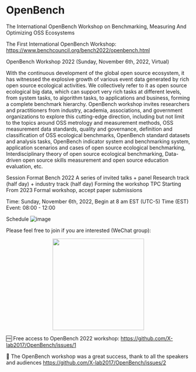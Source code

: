 # OpenBench
The International OpenBench Workshop on Benchmarking, Measuring And Optimizing OSS Ecosystems

The First International OpenBench Workshop: https://www.benchcouncil.org/bench2022/openbench.html

OpenBench Workshop 2022 (Sunday, November 6th, 2022, Virtual)

With the continuous development of the global open source ecosystem, it has witnessed the explosive growth of various event data generated by rich open source ecological activities. We collectively refer to it as open source ecological big data, which can support very rich tasks at different levels, from system tasks, to algorithm tasks, to applications and business, forming a complete benchmark hierarchy. OpenBench workshop invites researchers and practitioners from industry, academia, associations, and government organizations to explore this cutting-edge direction, including but not limit to the topics around OSS metrology and measurement methods, OSS measurement data standards, quality and governance, definition and classification of OSS ecological benchmarks, OpenBench standard datasets and analysis tasks, OpenBench indicator system and benchmarking system, application scenarios and cases of open source ecological benchmarking, Interdisciplinary theory of open source ecological benchmarking, Data-driven open source skills measurement and open source education evaluation, etc.

Session Format
    Bench 2022
        A series of invited talks + panel
        Research track (half day) + industry track (half day)
        Forming the workshop TPC
    Starting From 2023
        Formal workshop, accept paper submissions

Time:
    Sunday, November 6th, 2022, Begin at 8 am EST (UTC-5)
    Time (EST) Event: 08:00 - 12:00

Schedule
![image](https://user-images.githubusercontent.com/15010826/198911534-e117a0be-4745-4ab7-b974-dc618b621921.png)

Please feel free to join if you are interested (WeChat group):

<div align=center>
<img src="https://user-images.githubusercontent.com/15010826/198911680-13afcf42-a3f9-46f1-b451-b6fe23248009.png" width="250px">
</div>

🆓 Free access to OpenBench 2022 workshop: https://github.com/X-lab2017/OpenBench/issues/1

🎉 The OpenBench workshop was a great success, thank to all the speakers and audiences  https://github.com/X-lab2017/OpenBench/issues/2

